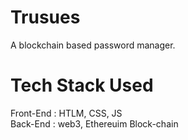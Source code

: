 # Trusues
A blockchain based password manager.  

# Tech Stack Used  
Front-End : HTLM, CSS, JS  
Back-End : web3, Ethereuim Block-chain  
